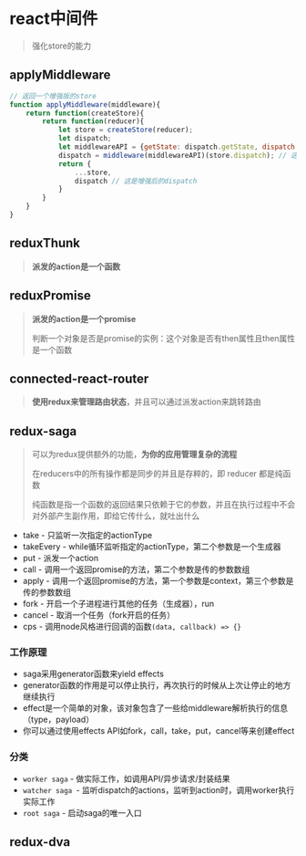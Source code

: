 # react中间件

> 强化store的能力

## applyMiddleware

```js
// 返回一个增强版的store
function applyMiddleware(middleware){
    return function(createStore){ 
        return function(reducer){
            let store = createStore(reducer);
            let dispatch;
            let middlewareAPI = {getState: dispatch.getState, dispatch: action=>dispatch(action)};
            dispatch = middleware(middlewareAPI)(store.dispatch); // 这里规定了中间件的固定写法，先传middlewareAPI({getState, dispatch})，再传递store.dispatch(next)
            return {
                ...store,
                dispatch // 这是增强后的dispatch
            }
        }
    }
}
```

## reduxThunk

> **派发的action是一个函数**

## reduxPromise

> **派发的action是一个promise**
>
> 判断一个对象是否是promise的实例：这个对象是否有then属性且then属性是一个函数

## connected-react-router

> **使用redux来管理路由状态**，并且可以通过派发action来跳转路由

## redux-saga

> 可以为redux提供额外的功能，**为你的应用管理复杂的流程**
>
> 在reducers中的所有操作都是同步的并且是存粹的，即 reducer 都是纯函数
>
> 纯函数是指一个函数的返回结果只依赖于它的参数，并且在执行过程中不会对外部产生副作用，即给它传什么，就吐出什么

 - take - 只监听一次指定的actionType
 - takeEvery - while循环监听指定的actionType，第二个参数是一个生成器
 - put - 派发一个action
 - call - 调用一个返回promise的方法，第二个参数是传的参数数组
 - apply - 调用一个返回promise的方法，第一个参数是context，第三个参数是传的参数数组
 - fork - 开启一个子进程进行其他的任务（生成器），run
 - cancel - 取消一个任务（fork开启的任务）
 - cps - 调用node风格进行回调的函数`(data, callback) => {}`

### 工作原理

- saga采用generator函数来yield effects
- generator函数的作用是可以停止执行，再次执行的时候从上次让停止的地方继续执行
- effect是一个简单的对象，该对象包含了一些给middleware解析执行的信息（type，payload）
- 你可以通过使用effects API如fork，call，take，put，cancel等来创建effect

### 分类

- `worker saga` - 做实际工作，如调用API/异步请求/封装结果
- `watcher saga `- 监听dispatch的actions，监听到action时，调用worker执行实际工作
- `root saga` - 启动saga的唯一入口

## redux-dva